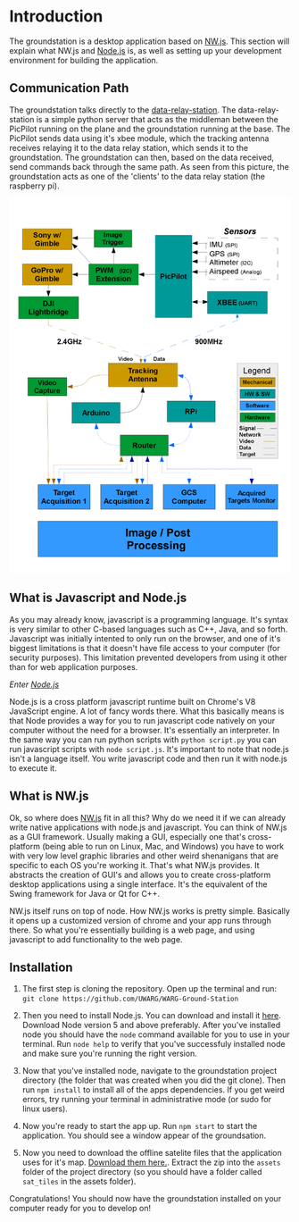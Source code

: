 # Introduction

The groundstation is a desktop application based on [NW.js](nwjs.iohttp://nwjs.io/). This section will explain what NW.js and [Node.js](https://nodejs.org/en/) is, as well as setting up your development environment for building the application.

## Communication Path

The groundstation talks directly to the [data-relay-station](https://github.com/UWARG/data-relay-station). The data-relay-station is a simple python server that acts as the middleman between the PicPilot running on the plane and the groundstation running at the base. The PicPilot sends data using it's xbee module, which the tracking antenna receives relaying it to the data relay station, which sends it to the groundstation. The groundstation can then, based on the data received, send commands back through the same path. As seen from this picture, the groundstation acts as one of the 'clients' to the data relay station (the raspberry pi).

![High level overview](../images/groundstation/warg-fleet-diagram.png)

## What is Javascript and Node.js

As you may already know, javascript is a programming language. It's syntax is very similar to other C-based languages such as C++, Java, and so forth. Javascript was initially intented to only run on the browser, and one of it's biggest limitations is that it doesn't have file access to your computer (for security purposes). This limitation prevented developers from using it other than for web application purposes. 

*Enter [Node.js](https://nodejs.org/en/)*

Node.js is a cross platform javascript runtime built on Chrome's V8 JavaScript engine. A lot of fancy words there. What this basically means is that Node provides a way for you to run javascript code natively on your computer without the need for a browser. It's essentially an interpreter. In the same way you can run python scripts with `python script.py` you can run javascript scripts with `node script.js`. It's important to note that node.js isn't a language itself. You write javascript code and then run it with node.js to execute it. 

## What is NW.js

Ok, so where does [NW.js](http://nwjs.io/) fit in all this? Why do we need it if we can already write native applications with node.js and javascript. You can think of NW.js as a GUI framework. Usually making a GUI, especially one that's cross-platform (being able to run on Linux, Mac, and Windows) you have to work with very low level graphic libraries and other weird shenanigans that are specific to each OS you're working it. That's what NW.js provides. It abstracts the creation of GUI's and allows you to create cross-platform desktop applications using a single interface. It's the equivalent of the Swing framework for Java or Qt for C++.

NW.js itself runs on top of node. How NW.js works is pretty simple. Basically it opens up a customized version of chrome and your app runs through there. So what you're essentially building is a web page, and using javascript to add functionality to the web page.

## Installation

1. The first step is cloning the repository. Open up the terminal and run: 
`git clone https://github.com/UWARG/WARG-Ground-Station`

2. Then you need to install Node.js. You can download and install it [here](https://nodejs.org/en/). Download Node version 5 and above preferably. After you've installed node you should have the `node` command available for you to use in your terminal. Run `node help` to verify that you've successfuly installed node and make sure you're running the right version.

3. Now that you've installed node, navigate to the groundstation project directory (the folder that was created when you did the git clone). Then run `npm install` to install all of the apps dependencies. If you get weird errors, try running your terminal in administrative mode (or sudo for linux users).

4. Now you're ready to start the app up. Run `npm start` to start the application. You should see a window appear of the groundsation.

5. Now you need to download the offline satelite files that the application uses for it's map. [Download them here.](https://drive.google.com/file/d/0BwjduHozuvOiaUFzV2dZdncyZnc/view). Extract the zip into the `assets` folder of the project directory (so you should have a folder called `sat_tiles` in the assets folder). 

Congratulations! You should now have the groundstation installed on your computer ready for you to develop on! 


